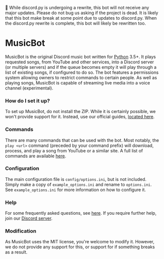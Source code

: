 :loudspeaker: While discord.py is undergoing a rewrite, this bot will not receive any major updates. Please do not bug us asking if the project is dead. It is likely that this bot make break at some point due to updates to discord.py. When the discord.py rewrite is complete, this bot will likely be rewritten too.

# MusicBot

MusicBot is the original Discord music bot written for [Python](https://www.python.org "Python homepage") 3.5+. It plays requested songs, from YouTube and other services, into a Discord server (or multiple servers) and if the queue becomes empty it will play through a list of existing songs, if configured to do so. The bot features a permissions system allowing owners to restrict commands to certain people. As well as playing songs, MusicBot is capable of streaming live media into a voice channel (experimental).

### How do I set it up?

To set up MusicBot, do not install the ZIP. While it is certainly possible, we won't provide support for it. Instead, use our official guides, [located here](https://github.com/Just-Some-Bots/MusicBot/wiki).

### Commands

There are many commands that can be used with the bot. Most notably, the `play <url>` command (preceded by your command prefix) will download, process, and play a song from YouTube or a similar site. A full list of commands are available [here](https://github.com/SexualRhinoceros/MusicBot/wiki/Commands-list "Commands list").

### Configuration

The main configuration file is `config/options.ini`, but is not included. Simply make a copy of `example_options.ini` and rename to `options.ini`. See `example_options.ini` for more information on how to configure it.

### Help

For some frequently asked questions, see [here](https://github.com/SexualRhinoceros/MusicBot/wiki/FAQ "Wiki"). If you require further help, join our [Discord server](https://discord.gg/bots).

### Modification

As MusicBot uses the MIT license, you're welcome to modify it. However, we do not provide any support for this, or support for if something breaks as a result.
